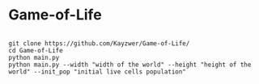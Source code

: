 # Game-of-Life
<code>
git clone https://github.com/Kayzwer/Game-of-Life/
cd Game-of-Life
python main.py
</code>
<code>python main.py --width "width of the world" --height "height of the world" --init_pop "initial live cells population"</code>
